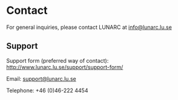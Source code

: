 # Contact

For general inquiries, please contact LUNARC at <info@lunarc.lu.se>

## Support

Support form (preferred way of contact): <http://www.lunarc.lu.se/support/support-form/>

Email: <support@lunarc.lu.se>

Telephone: +46 (0)46-222 4454